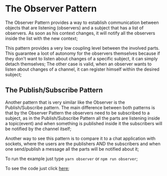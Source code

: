 # The Observer Pattern
The Observer Pattern provides a way to establish communication between objects that are listening (observers) and a subject
that has a list of observers. As soon as his context changes, it will notify all the observers inside the list with the new context;

This pattern provides a very low coupling level between the involved parts. This guarantee a loot of autonomy for the observers themselves because if they don't want to listen about changes of a specific subject, it can simply detach themselves;
The other case is valid, when an observer wants to listen about changes of a channel, it can register himself within the desired subject;

## The Publish/Subscribe Pattern
Another pattern that is very similar like the Observer is the Publish/Subscribe pattern. The main difference between both patterns is that by the Observer Pattern the observers need to be subscribed to a subject, as in the Publish/Subscribe Pattern all the parts are listening inside a topic(event) and when something is published inside it the subscribers will be notified by the channel itself;

Another way to see this pattern is to compare it to a chat application with sockets, where the users are the publishers AND the subscribers and when one send/publish a message all the parts will be notified about it;

To run the example just type `yarn observer` or `npm run observer`;

To see the code just click [here](/creational/observer/example.js);
